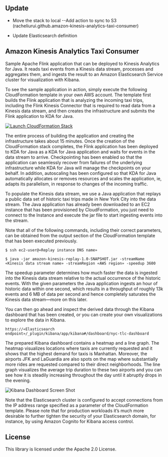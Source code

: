 
## Update

* Move the stack to local
  --Add action to sync to S3 (racheliurui.github.amazon-kinesis-analytics-taxi-consumer)

* Update Elasticsearch definition

## Amazon Kinesis Analytics Taxi Consumer

Sample Apache Flink application that can be deployed to Kinesis Analytics for Java. It reads taxi events from a Kinesis data stream, processes and aggregates them, and ingests the result to an Amazon Elasticsearch Service cluster for visualization with Kibana.

To see the sample application in action, simply execute the following CloudFormation template in your own AWS account. The template first builds the Flink application that is analyzing the incoming taxi trips, including the Flink Kinesis Connector that is required to read data from a Kinesis data stream, and then creates the infrastructure and submits the Flink application to KDA for Java.

[![Launch CloudFormation Stack](https://s3.amazonaws.com/cloudformation-examples/cloudformation-launch-stack.png)](https://console.aws.amazon.com/cloudformation/home#/stacks/new?stackName=kinesis-analytics-taxi-consumer&templateURL=https://s3.amazonaws.com/racheliurui.github.amazon-kinesis-analytics-taxi-consumer/cfn-templates/kinesis-analytics-taxi-consumer.yml)

The entire process of building the application and creating the infrastructure takes about 15 minutes. Once the creation of the CloudFormation stack completes, the Flink application has been deployed to KDA for Java as a KDA for Java application and waits for events in the data stream to arrive. Checkpointing has been enabled so that the application can seamlessly recover from failures of the underlying infrastructure while KDA for Java will manage the checkpoints on your behalf. In addition, autoscaling has been configured so that KDA for Java automatically allocates or removes resources and scales the application, ie, adapts its parallelism, in response to changes of the incoming traffic.

To populate the Kinesis data stream, we use a Java application that replays a public data set of historic taxi trips made in New York City into the data stream. The Java application has already been downloaded to an EC2 instance that has been provisioned by CloudFormation, you just need to connect to the Instance and execute the jar file to start ingesting events into the stream.

Note that all of the following commands, including their correct parameters, can be obtained from the output section of the CloudFormation template that has been executed previously.

```
$ ssh ec2-user@«Replay instance DNS name»

$ java -jar amazon-kinesis-replay-1.0-SNAPSHOT.jar -streamName «Kinesis data stream name» -streamRegion «AWS region» -speedup 3600
```

The speedup parameter determines how much faster the data is ingested into the Kinesis data stream relative to the actual occurrence of the historic events. With the given parameters the Java application ingests an hour of historic data within one second, which results in a throughput of roughly 13k events and 6 MB of data per second and hence completely saturates the Kinesis data stream—more on this later.

You can then go ahead and inspect the derived data through the Kibana dashboard that has been created, or you can create your own visualizations to explore the data in Kibana.

```
https://«Elasticsearch endpoint»/_plugin/kibana/app/kibana#/dashboard/nyc-tlc-dashboard
```

The prepared Kibana dashboard contains a heatmap and a line graph. The heatmap visualizes locations where taxis are currently requested and it shows that the highest demand for taxis is Manhattan. Moreover, the airports JFK and LaGuardia are also spots on the map where substantially more rides are requested compared to their direct neighborhoods. The line graph visualizes the average trip duration to these two airports and you can see how it is steadily increasing throughout the day until it abruptly drops in the evening.

![Kibana Dashboard Screen Shot](misc/kibana-dashboard-screenshot.png?raw=true)

Note that the Elasticsearch cluster is configured to accept connections from the IP address range specified as a parameter of the CloudFormation template. Please note that for production workloads it’s much more desirable to further tighten the security of your Elasticsearch domain, for instance, by using Amazon Cognito for Kibana access control.

## License

This library is licensed under the Apache 2.0 License.
